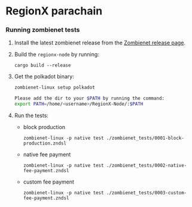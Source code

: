 # RegionX parachain

### Running zombienet tests

1. Install the latest zombienet release from the [Zombienet release page](https://github.com/paritytech/zombienet/releases).

2. Build the `regionx-node` by running:

    ```
    cargo build --release
    ```

3. Get the polkadot binary:

    ```sh
    zombienet-linux setup polkadot 

    Please add the dir to your $PATH by running the command:
    export PATH=/home/<username>/RegionX-Node/:$PATH
    ```

4. Run the tests:
 
   - block production


        ```
        zombienet-linux -p native test ./zombienet_tests/0001-block-production.zndsl
        ```

    - native fee payment

        ```
        zombienet-linux -p native test ./zombienet_tests/0002-native-fee-payment.zndsl
        ```

    - custom fee payment

        ```
        zombienet-linux -p native test ./zombienet_tests/0003-custom-fee-payment.zndsl
        ```